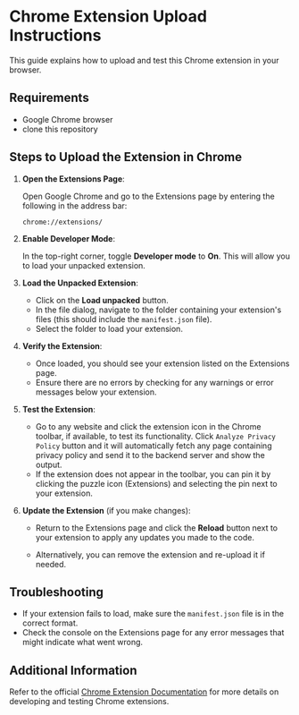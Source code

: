 # Chrome Extension Upload Instructions

This guide explains how to upload and test this Chrome extension in your browser.

## Requirements

- Google Chrome browser
- clone this repository

## Steps to Upload the Extension in Chrome

1. **Open the Extensions Page**:
   
   Open Google Chrome and go to the Extensions page by entering the following in the address bar:

   ```
   chrome://extensions/
   ```

2. **Enable Developer Mode**:
   
   In the top-right corner, toggle **Developer mode** to **On**. This will allow you to load your unpacked extension.

3. **Load the Unpacked Extension**:
   
   - Click on the **Load unpacked** button.
   - In the file dialog, navigate to the folder containing your extension's files (this should include the `manifest.json` file).
   - Select the folder to load your extension.

4. **Verify the Extension**:

   - Once loaded, you should see your extension listed on the Extensions page.
   - Ensure there are no errors by checking for any warnings or error messages below your extension.

5. **Test the Extension**:
   
   - Go to any website and click the extension icon in the Chrome toolbar, if available, to test its functionality. Click `Analyze Privacy Policy` button and it will automatically fetch any page containing privacy policy and send it to the backend server and show the output. 
   - If the extension does not appear in the toolbar, you can pin it by clicking the puzzle icon (Extensions) and selecting the pin next to your extension.

6. **Update the Extension** (if you make changes):
   
   - Return to the Extensions page and click the **Reload** button next to your extension to apply any updates you made to the code.
   
   - Alternatively, you can remove the extension and re-upload it if needed.

## Troubleshooting

- If your extension fails to load, make sure the `manifest.json` file is in the correct format.
- Check the console on the Extensions page for any error messages that might indicate what went wrong.

## Additional Information

Refer to the official [Chrome Extension Documentation](https://developer.chrome.com/docs/extensions/) for more details on developing and testing Chrome extensions.


